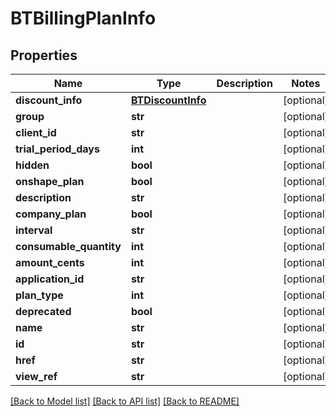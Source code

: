 # BTBillingPlanInfo

## Properties
Name | Type | Description | Notes
------------ | ------------- | ------------- | -------------
**discount_info** | [**BTDiscountInfo**](BTDiscountInfo.md) |  | [optional] 
**group** | **str** |  | [optional] 
**client_id** | **str** |  | [optional] 
**trial_period_days** | **int** |  | [optional] 
**hidden** | **bool** |  | [optional] 
**onshape_plan** | **bool** |  | [optional] 
**description** | **str** |  | [optional] 
**company_plan** | **bool** |  | [optional] 
**interval** | **str** |  | [optional] 
**consumable_quantity** | **int** |  | [optional] 
**amount_cents** | **int** |  | [optional] 
**application_id** | **str** |  | [optional] 
**plan_type** | **int** |  | [optional] 
**deprecated** | **bool** |  | [optional] 
**name** | **str** |  | [optional] 
**id** | **str** |  | [optional] 
**href** | **str** |  | [optional] 
**view_ref** | **str** |  | [optional] 

[[Back to Model list]](../README.md#documentation-for-models) [[Back to API list]](../README.md#documentation-for-api-endpoints) [[Back to README]](../README.md)


